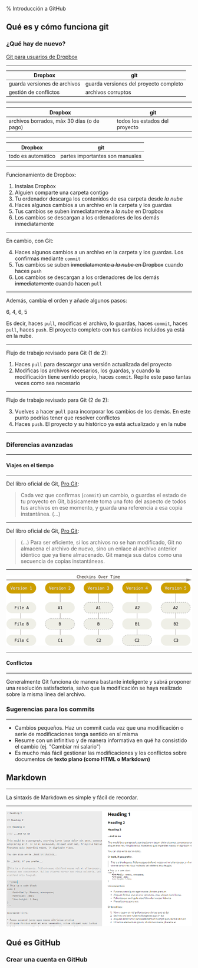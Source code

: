% Introducción a GitHub

## Qué es y cómo funciona git

### ¿Qué hay de nuevo?

[Git para usuarios de Dropbox](git-para-usuarios-dropbox.md)

-------

Dropbox | git
--------|-----
guarda versiones de archivos | guarda versiones del proyecto completo
gestión de conflictos | archivos corruptos

--------

Dropbox | git
--------|-----
archivos borrados, máx 30 días (o de pago) | todos los estados del proyecto 

--------

Dropbox | git
--------|-----
todo es automático | partes importantes son manuales

-------

Funcionamiento de Dropbox:

1. Instalas Dropbox
2. Alguien comparte una carpeta contigo
3. Tu ordenador descarga los contenidos de esa carpeta desde _la nube_
4. Haces algunos cambios a un archivo en la carpeta y los guardas
5. Tus cambios se suben inmediatamente a _la nube_ en Dropbox
6. Los cambios se descargan a los ordenadores de los demás inmediatamente

----

En cambio, con Git:

4. Haces algunos cambios a un archivo en la carpeta y los guardas. Los confirmas mediante `commit`
5. Tus cambios se suben <del>inmediatamente a _la nube_ en Dropbox</del> cuando haces `push`
6. Los cambios se descargan a los ordenadores de los demás <del>inmediatamente</del> cuando hacen `pull`

---

Además, cambia el orden y añade algunos pasos:

6, 4, 6, 5

Es decir, haces `pull`, modificas el archivo, lo guardas, haces `commit`, haces `pull`, haces `push`. El proyecto completo con tus cambios incluidos ya está en la nube.

----

Flujo de trabajo revisado para Git (1 de 2):

1. Haces `pull` para descargar una versión actualizada del proyecto
2. Modificas los archivos necesarios, los guardas, y cuando la modificación tiene sentido propio, haces `commit`. Repite este paso tantas veces como sea necesario

---

Flujo de trabajo revisado para Git (2 de 2):

3. Vuelves a hacer `pull` para incorporar los cambios de los demás. En este punto podrías tener que resolver conflictos
4. Haces `push`. El proyecto y su histórico ya está actualizado y en la nube

---

### Diferencias avanzadas

----

#### Viajes en el tiempo

----

Del libro oficial de Git, [Pro Git](https://git-scm.com/book/es/v2/Inicio---Sobre-el-Control-de-Versiones-Fundamentos-de-Git):

>Cada vez que confirmas (`commit`) un cambio, o guardas el estado de tu proyecto en Git, básicamente toma una foto del aspecto de todos tus archivos en ese momento, y guarda una referencia a esa copia instantánea. (...)

---

Del libro oficial de Git, [Pro Git](https://git-scm.com/book/es/v2/Inicio---Sobre-el-Control-de-Versiones-Fundamentos-de-Git):

>(...) Para ser eficiente, si los archivos no se han modificado, Git no almacena el archivo de nuevo, sino un enlace al archivo anterior idéntico que ya tiene almacenado. Git maneja sus datos como una secuencia de copias instantáneas.

----

![Instantáneas](img/snapshots.png)

----

#### Conflictos 

----

Generalmente Git funciona de manera bastante inteligente y sabrá proponer una resolución satisfactoria, salvo que la modificación se haya realizado sobre la misma línea del archivo. 

### Sugerencias para los commits

----

- Cambios pequeños. Haz un commit cada vez que una modificación o serie de modificaciones tenga sentido en sí misma
- Resume con un infinitivo y de manera informativa en qué ha consistido el cambio (ej. "Cambiar mi salario")
- Es mucho más fácil gestionar las modificaciones y los conflictos sobre documentos de **texto plano (como HTML o Markdown)**

## Markdown

------

La sintaxis de Markdown es simple y fácil de recordar.

------

![Ejemplo de Markdown](img/markdown-example.png)

## Qué es GitHub

### Crear una cuenta en GitHub